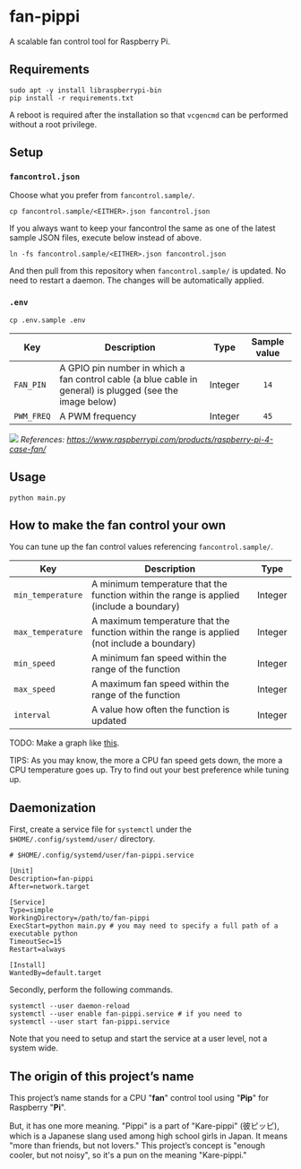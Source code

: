 # fan-pippi
A scalable fan control tool for Raspberry Pi.



## Requirements

```shell
sudo apt -y install libraspberrypi-bin
pip install -r requirements.txt
```

A reboot is required after the installation so that `vcgencmd` can be performed without a root privilege.



## Setup
### `fancontrol.json`
Choose what you prefer from `fancontrol.sample/`.

```shell
cp fancontrol.sample/<EITHER>.json fancontrol.json
```

If you always want to keep your fancontrol the same as one of the latest sample JSON files, execute below instead of above.

```shell
ln -fs fancontrol.sample/<EITHER>.json fancontrol.json
```

And then pull from this repository when `fancontrol.sample/` is updated. No need to restart a daemon. The changes will be automatically applied.

### `.env`

```shell
cp .env.sample .env
```

| Key        | Description                                                                                               | Type    | Sample value |
| ---------- | --------------------------------------------------------------------------------------------------------- | ------- | :----------: |
| `FAN_PIN`  | A GPIO pin number in which a fan control cable (a blue cable in general) is plugged (see the image below) | Integer | `14`         |
| `PWM_FREQ` | A PWM frequency                                                                                           | Integer | `45`         |

![](https://prismic-io.s3.amazonaws.com/rpf-products/3495afb8-59f5-4972-86df-cd292b234745_Case+Fan+Instructional+diagram.png)
_References: https://www.raspberrypi.com/products/raspberry-pi-4-case-fan/_



## Usage

```shell
python main.py
```



## How to make the fan control your own
You can tune up the fan control values referencing `fancontrol.sample/`.

| Key               | Description                                                                                  | Type    |
| ----------------- | -------------------------------------------------------------------------------------------- | ------- |
| `min_temperature` | A minimum temperature that the function within the range is applied (include a boundary)     | Integer |
| `max_temperature` | A maximum temperature that the function within the range is applied (not include a boundary) | Integer |
| `min_speed`       | A minimum fan speed within the range of the function                                         | Integer |
| `max_speed`       | A maximum fan speed within the range of the function                                         | Integer |
| `interval`        | A value how often the function is updated                                                    | Integer |

TODO: Make a graph like [this](https://www.google.com/search?q=cpu+fan+control&tbm=isch#imgrc=uiX82SZ311m20M).

TIPS: As you may know, the more a CPU fan speed gets down, the more a CPU temperature goes up. Try to find out your best preference while tuning up.



## Daemonization
First, create a service file for `systemctl` under the `$HOME/.config/systemd/user/` directory.

```shell
# $HOME/.config/systemd/user/fan-pippi.service

[Unit]
Description=fan-pippi
After=network.target

[Service]
Type=simple
WorkingDirectory=/path/to/fan-pippi
ExecStart=python main.py # you may need to specify a full path of a executable python
TimeoutSec=15
Restart=always

[Install]
WantedBy=default.target
```

Secondly, perform the following commands.

```shell
systemctl --user daemon-reload
systemctl --user enable fan-pippi.service # if you need to
systemctl --user start fan-pippi.service
```

Note that you need to setup and start the service at a user level, not a system wide.



## The origin of this project’s name
This project’s name stands for a CPU "**fan**" control tool using "**Pip**" for Raspberry "**Pi**".

But, it has one more meaning. "Pippi" is a part of "Kare-pippi" (彼ピッピ), which is a Japanese slang used among high school girls in Japan. It means "more than friends, but not lovers." This project’s concept is "enough cooler, but not noisy", so it's a pun on the meaning "Kare-pippi."
